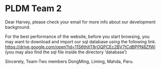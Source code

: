 # PLDM Team 2

Dear Harvey, please check your email for more info about our development background.

For the best performance of the website, before you start browsing, you may want to download and import our sql database using the following link.
 https://drive.google.com/open?id=11S6thItT8rOQPCEc2BV7tCdBPPN8ZfWi
(you may also find the sql file inside the directory ‘database’)

Sincerely,
Team-Two members DongMing, Liming, Mahda, Paru.
